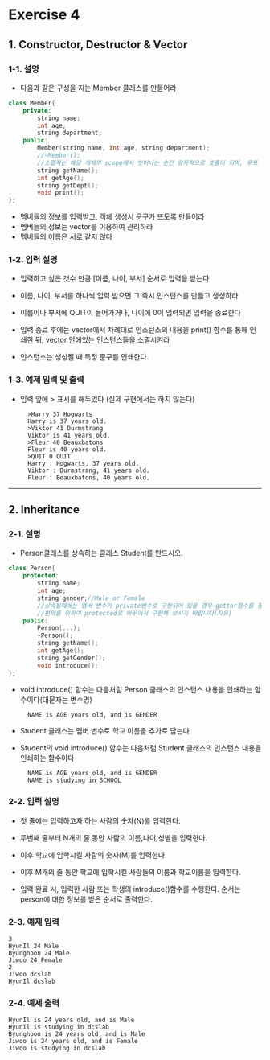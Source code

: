 # Exercise 4

## 1. Constructor, Destructor & Vector

### 1-1. 설명

- 다음과 같은 구성을 지는 Member 클래스를 만들어라

```c++
class Member{
	private:
		string name;
		int age;
		string department;
	public:
		Member(string name, int age, string department);
		//~Member();
		//소멸자는 해당 개체의 scope에서 벗어나는 순간 암묵적으로 호출이 되며, 루프 문 안에서 벗어나는 경우 C++에서는 암묵적으로 소멸자를 부르게 되어 있습니다.
		string getName();
		int getAge();
		string getDept();
		void print();
};
```

- 멤버들의 정보를 입력받고, 객체 생성시 문구가 뜨도록 만들어라
- 멤버들의 정보는 vector를 이용하여 관리하라
- 멤버들의 이름은 서로 같지 않다


### 1-2. 입력 설명

- 입력하고 싶은 갯수 만큼 [이름, 나이, 부서] 순서로 입력을 받는다

- 이름, 나이, 부서를 하나씩 입력 받으면 그 즉시 인스턴스를 만들고 생성하라

- 이름이나 부서에 QUIT이 들어가거나, 나이에 0이 입력되면 입력을 종료한다

- 입력 종료 후에는 vector에서 차례대로 인스턴스의 내용을 print() 함수를 통해 인쇄한 뒤, vector 안에있는 인스턴스들을 소멸시켜라

- 인스턴스는 생성될 때 특정 문구를 인쇄한다.


### 1-3. 예제 입력 및 출력

- 입력 앞에 > 표시를 해두었다 (실제 구현에서는 하지 않는다)


		>Harry 37 Hogwarts
		Harry is 37 years old.
		>Viktor 41 Durmstrang
		Viktor is 41 years old.
		>Fleur 40 Beauxbatons
		Fleur is 40 years old.
		>QUIT 0 QUIT
		Harry : Hogwarts, 37 years old.
		Viktor : Durmstrang, 41 years old.
		Fleur : Beauxbatons, 40 years old.


---

## 2. Inheritance


### 2-1. 설명

- Person클래스를 상속하는 클래스 Student를 만드시오.

```cpp
class Person{
	protected:
		string name;
		int age;
		string gender;//Male or Female
		//상속될때에는 멤버 변수가 private변수로 구현되어 있을 경우 getter함수를 통해서만 가져와야 합니다(어떠한 범위로 상속받더라도 private은 보이지않음)
		//편의를 위하여 protected로 바꾸어서 구현해 보시기 바랍니다(자유)
	public:
		Person(...);
		~Person();
		string getName();
		int getAge();
		string getGender();
		void introduce();
};
```

- void introduce() 함수는 다음처럼 Person 클래스의 인스턴스 내용을 인쇄하는 함수이다(대문자는 변수명)

        NAME is AGE years old, and is GENDER

- Student 클래스는 멤버 변수로 학교 이름을 추가로 담는다

- Student의 void introduce() 함수는 다음처럼 Student 클래스의 인스턴스 내용을 인쇄하는 함수이다

        NAME is AGE years old, and is GENDER
        NAME is studying in SCHOOL



### 2-2. 입력 설명

- 첫 줄에는 입력하고자 하는 사람의 숫자(N)를 입력한다.

- 두번째 줄부터 N개의 줄 동안 사람의 이름,나이,성별을 입력한다.

- 이후 학교에 입학시킬 사람의 숫자(M)를 입력한다.

- 이후 M개의 줄 동안 학교에 입학시킬 사람들의 이름과 학교이름을 입력한다.

- 입력 완료 시, 입력한 사람 또는 학생의 introduce()함수를 수행한다. 순서는 person에 대한 정보를 받은 순서로 출력한다.


### 2-3. 예제 입력

	3
	HyunIl 24 Male
	Byunghoon 24 Male
	Jiwoo 24 Female
	2
	Jiwoo dcslab
	HyunIl dcslab

### 2-4. 예제 출력

	HyunIl is 24 years old, and is Male
	Hyunil is studying in dcslab
	Byunghoon is 24 years old, and is Male
	Jiwoo is 24 years old, and is Female
	Jiwoo is studying in dcslab
